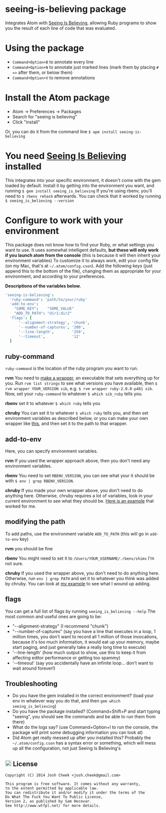 # seeing-is-believing package

Integrates Atom with [Seeing Is Believing](https://github.com/JoshCheek/seeing_is_believing),
allowing Ruby programs to show you the result of each line of code that was evaluated.


# Using the package

* `Command+Option+B` to annotate every line
* `Command+Option+N` to annotate just marked lines (mark them by placing `# =>` after them, or below them)
* `Command+Option+V` to remove annotations


# Install the Atom package

* Atom -> Preferences -> Packages
* Search for "seeing is believing"
* Click "install"

Or, you can do it from the command line `$ apm install seeing-is-believing`


# You need [Seeing Is Believing](https://github.com/JoshCheek/seeing_is_believing) installed

This integrates into your specific environment, it doesn't come with the gem loaded by default.
Install it by getting into the environment you want, and running `$ gem install seeing_is_believing`
If you're using rbenv, you'll need to `$ rbenv rehash` afterwards. You can check that it worked
by running `$ seeing_is_believing --version`

# Configure to work with your environment

This package does not know how to find your Ruby,
or what settings you want to use.
It uses somewhat intelligent defaults,
**but these will only work if you launch atom from the console**
(this is because it will then inherit your environment variables)
To customize it to always work, edit your config file
(on my Mac, that's at `~/.atom/config.cson`).
Add the following keys (just append this to the bottom of the file),
changing them as appropriate for your environment,
and according to your preferences.

**Descriptions of the variables below.**

```coffeescript
'seeing-is-believing':
  'ruby-command': 'path/to/your/ruby'
  'add-to-env':
    "SOME_KEY":    "SOME_VALUE"
    "ADD_TO_PATH": "dir1:dir2"
  'flags': [
      '--alignment-strategy', 'chunk',
      '--number-of-captures', '200',
      '--line-length',        '250',
      '--timeout',            '12'
  ]
```

ruby-command
------------

`ruby-command` is the location of the ruby program you want to run.

**rvm** You need to [make a wrapper](https://rvm.io/integration/textmate),
an executable that sets everything up for you. Run `rvm list strings` to see
what versions you have available, then `$ rvm wrapper YOUR_VERSION sib`, e.g.
`$ rvm wrapper ruby-2.0.0-p481 sib`. Now, set your `ruby-command` to
whatever `$ which sib_ruby` tells you.

**rbenv** set it to whatever `$ which ruby` tells you

**chruby** You can set it to whatever `$ which ruby` tells you,
and then set environment variables as described below,
or you can make your own wrapper like [this](https://github.com/JoshCheek/dotfiles/blob/c307d7c0af66c616281c82b48f0f28d3ea190a40/bin/sib_ruby),
and then set it to the path to that wrapper.


add-to-env
----------

Here, you can specify environment variables.

**rvm** If you used the wrapper approach above, then you don't need any environment variables.

**rbenv** You need to set `RBENV_VERSION`,
you can see what your it should be with `$ env | grep RBENV_VERSION`.

**chruby** If you made your own wrapper above, you don't need to do anything here.
Otherwise, chruby requires a lot of variables,
look in your current environment to see what they should be.
[Here is an example](https://github.com/JoshCheek/atom-seeing-is-believing/blob/d271293ee62deb3f7748ce2fa5343b1efc4a50de/lib/seeing-is-believing.coffee#L54-65)
that worked for me.


modifying the path
------------------
To add paths, use the environment variable `ADD_TO_PATH` (this will go in `add-to-env` key)

**rvm** you should be fine

**rbenv** You might need to set it to `/Users/YOUR_USERNAME/.rbenv/shims` I'm not sure.

**chruby** If you used the wrapper above, you don't need to do anything here.
Otherwise, run `env | grep PATH` and set it to whatever you think was added by chruby.
You can look at [my example](https://github.com/JoshCheek/atom-seeing-is-believing/blob/d271293ee62deb3f7748ce2fa5343b1efc4a50de/lib/seeing-is-believing.coffee#L54-65)
to see what I wound up adding.


flags
-----

You can get a full list of flags by running `seeing_is_believing --help`
The most common and useful ones are going to be:

* "--alignment-strategy" (I recommend "chunk")
* "--number-of-captures" (say you have a line that executes in a loop, 1 million times,
  you don't want to record all 1 million of those invocations, because it's too much information,
  it would eat up your memory, maybe start paging, and just generally take a really long time to execute)
* '--line-length' (how much output to show, use this to keep it from affecting editor performance or getting too spammy)
* '--timeout' (say you accidentally have an infinite loop... don't want to wait around forever!)


Troubleshooting
---------------

* Do you have the gem installed in the correct environment? (load your env in whatever way you do that, and then `gem which seeing_is_believing`)
* Do you have the package installed? (Command+Shift+P and start typing "seeing", you should see the commands and be able to run them from there)
* What do the logs say? (use Command+Option+I to run the console, the package will print some debugging information you can look at)
* Did Atom get really messed up after you installed this? Probably the `~/.atom/config.cson` has a syntax error or something, which will mess up all the configuration, not just Seeing Is Believing's

<a href="http://www.wtfpl.net/"><img src="http://www.wtfpl.net/wp-content/uploads/2012/12/wtfpl.svg" height="20" alt="WTFPL" /></a> License
-------

    Copyright (C) 2014 Josh Cheek <josh.cheek@gmail.com>

    This program is free software. It comes without any warranty,
    to the extent permitted by applicable law.
    You can redistribute it and/or modify it under the terms of the
    Do What The Fuck You Want To Public License,
    Version 2, as published by Sam Hocevar.
    See http://www.wtfpl.net/ for more details.
